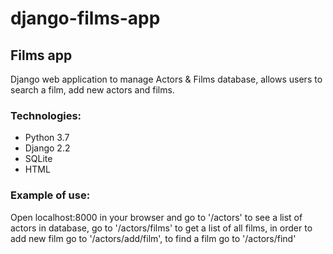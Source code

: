 # django-films-app
## Films app

Django web application to manage Actors & Films database, allows users to search a film, add new actors and films.

### Technologies:
* Python 3.7
* Django 2.2
* SQLite
* HTML

### Example of use:
Open localhost:8000 in your browser and go to '/actors' to see a list of actors in database, 
go to '/actors/films' to get a list of all films, 
in order to add new film go to '/actors/add/film',
to find a film go to '/actors/find'





